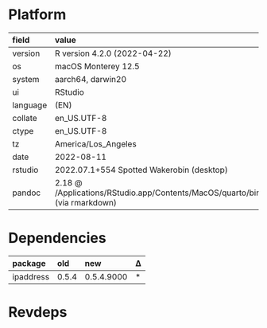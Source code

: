 # Platform

|field    |value                                                                             |
|:--------|:---------------------------------------------------------------------------------|
|version  |R version 4.2.0 (2022-04-22)                                                      |
|os       |macOS Monterey 12.5                                                               |
|system   |aarch64, darwin20                                                                 |
|ui       |RStudio                                                                           |
|language |(EN)                                                                              |
|collate  |en_US.UTF-8                                                                       |
|ctype    |en_US.UTF-8                                                                       |
|tz       |America/Los_Angeles                                                               |
|date     |2022-08-11                                                                        |
|rstudio  |2022.07.1+554 Spotted Wakerobin (desktop)                                         |
|pandoc   |2.18 @ /Applications/RStudio.app/Contents/MacOS/quarto/bin/tools/ (via rmarkdown) |

# Dependencies

|package   |old   |new        |Δ  |
|:---------|:-----|:----------|:--|
|ipaddress |0.5.4 |0.5.4.9000 |*  |

# Revdeps

